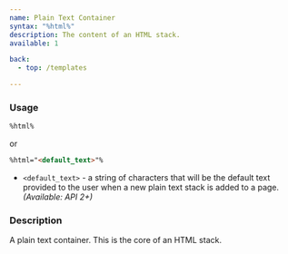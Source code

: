 ```yaml
---
name: Plain Text Container
syntax: "%html%"
description: The content of an HTML stack.
available: 1

back:
  - top: /templates

---
```




### Usage

```html
%html%
```

or 

```html
%html="<default_text>"%
```

 - `<default_text>` - a string of characters that will be the default text provided to the user when a new plain text stack is added to a page. *(Available: API 2+)*

### Description

A plain text container. This is the core of an HTML stack.

